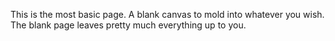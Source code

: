 This is the most basic page. A blank canvas to mold into whatever you wish. The blank page leaves pretty much everything up to you.
